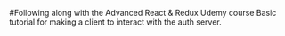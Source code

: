 #Following along with the Advanced React & Redux Udemy course
Basic tutorial for making a client to interact with the auth server.